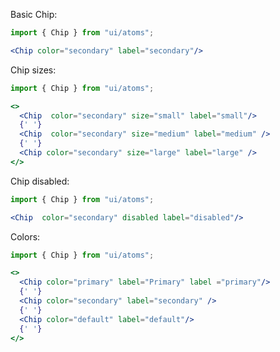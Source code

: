 Basic Chip:

```jsx harmony
import { Chip } from "ui/atoms";

<Chip color="secondary" label="secondary"/>

```

Chip sizes:

```jsx harmony
import { Chip } from "ui/atoms";

<>
  <Chip  color="secondary" size="small" label="small"/>
  {' '}
  <Chip  color="secondary" size="medium" label="medium" />
  {' '}
  <Chip color="secondary" size="large" label="large" />
</>
```

Chip disabled:

```jsx harmony
import { Chip } from "ui/atoms";

<Chip  color="secondary" disabled label="disabled"/>

```

Colors:

```jsx harmony
import { Chip } from "ui/atoms";

<>
  <Chip color="primary" label="Primary" label ="primary"/>
  {' '}
  <Chip color="secondary" label="secondary" />
  {' '}
  <Chip color="default" label="default"/>
  {' '}
</>
```

